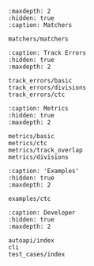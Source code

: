 ```{include} ../../README.md
```

```{toctree}
:maxdepth: 2
:hidden: true
:caption: Matchers

matchers/matchers
```

```{toctree}
:caption: Track Errors
:hidden: true
:maxdepth: 2

track_errors/basic
track_errors/divisions
track_errors/ctc
```

```{toctree}
:caption: Metrics
:hidden: true
:maxdepth: 2

metrics/basic
metrics/ctc
metrics/track_overlap
metrics/divisions
```

```{toctree}
:caption: 'Examples'
:hidden: true
:maxdepth: 2

examples/ctc
```

```{toctree}
:caption: Developer
:hidden: true
:maxdepth: 2

autoapi/index
cli
test_cases/index
```
